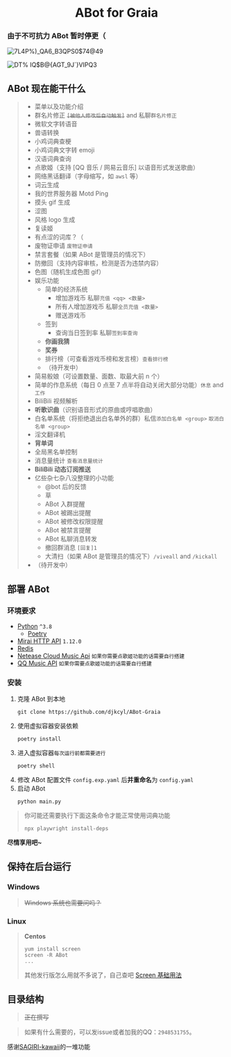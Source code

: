 <div align="center">

# ABot for Graia

</div>

### 由于不可抗力 ABot 暂时停更（

![7L4P%)_QA6_B3QPS0$74@49](https://user-images.githubusercontent.com/59153990/131785951-2d093dac-6d72-489b-a05d-0cbeab710c04.jpg)

![DT% IQ$B@{AGT_9J`}VIPQ3](https://user-images.githubusercontent.com/59153990/131631980-74f08a13-e638-4e7f-a42a-bceb33d75b3b.jpg)

## ABot 现在能干什么

> - 菜单以及功能介绍
> - 群名片修正 ~~`[被他人修改后自动触发]`~~ and 私聊`群名片修正`
> - 微软文字转语音
> - 兽语转换
> - 小鸡词典查梗
> - 小鸡词典文字转 emoji
> - 汉语词典查询
> - 点歌姬（支持 \[QQ 音乐 / 网易云音乐\] 以语音形式发送歌曲）
> - 网络黑话翻译（字母缩写，如 `awsl` 等）
> - 词云生成
> - 我的世界服务器 Motd Ping
> - 摸头 gif 生成
> - 涩图
> - 风格 logo 生成
> - 复读姬
> - 有点涩的词库？（
> - 废物证申请 `废物证申请`
> - 禁言套餐（如果 ABot 是管理员的情况下）
> - 防撤回（支持内容审核，检测是否为违禁内容）
> - 色图（随机生成色图 gif）
> - 娱乐功能
>   - 简单的经济系统
>     - 增加游戏币 私聊`充值 <qq> <数量>`
>     - 所有人增加游戏币 私聊`全员充值 <数量>`
>     - 赠送游戏币
>   - 签到
>     - 查询当日签到率 私聊`签到率查询`
>   - **你画我猜**
>   - **奖券**
>   - 排行榜（可查看游戏币榜和发言榜）`查看排行榜`
>   - （待开发中）
> - 简易骰娘（可设置数量、面数、取最大前 n 个）
> - 简单的作息系统（每日 0 点至 7 点半将自动关闭大部分功能）`休息` and `工作`
> - BiliBili 视频解析
> - **听歌识曲**（识别语音形式的原曲或哼唱歌曲）
> - 白名单系统（将拒绝退出白名单外的群）私信`添加白名单 <group>` `取消白名单 <group>`
> - 淫文翻译机
> - **背单词**
> - 全局黑名单控制
> - 消息量统计 `查看消息量统计`
> - **BiliBili 动态订阅推送**
> - 亿些杂七杂八没整理的小功能
>   - @bot 后的反馈
>   - 草
>   - ABot 入群提醒
>   - ABot 被踢出提醒
>   - ABot 被修改权限提醒
>   - ABot 被禁言提醒
>   - ABot 私聊消息转发
>   - 撤回群消息 `[回复]1`
>   - 大清扫（如果 ABot 是管理员的情况下）`/viveall` and `/kickall`
> - （待开发中）

## 部署 ABot

### 环境要求

- [Python](https://www.python.org/) `^3.8`
  - [Poetry](https://python-poetry.org/)
- [Mirai HTTP API](https://github.com/project-mirai/mirai-api-http) `1.12.0`
- [Redis](https://redis.io/)
- [Netease Cloud Music Api](https://github.com/Binaryify/NeteaseCloudMusicApi) `如果你需要点歌姬功能的话需要自行搭建`
- [QQ Music API](https://github.com/Rain120/qq-music-api) `如果你需要点歌姬功能的话需要自行搭建`

### 安装

1. 克隆 ABot 到本地
   ```shell
   git clone https://github.com/djkcyl/ABot-Graia
   ```
2. 使用虚拟容器安装依赖
   ```shell
   poetry install
   ```
3. 进入虚拟容器`每次运行前都需要进行`
   ```shell
   poetry shell
   ```
4. 修改 ABot 配置文件 `config.exp.yaml` 后**并重命名**为 `config.yaml`
5. 启动 ABot
   ```shell
   python main.py
   ```

> 你可能还需要执行下面这条命令才能正常使用词典功能
>
> ```shell
> npx playwright install-deps
> ```

**尽情享用吧~**

## 保持在后台运行

### **Windows**

> ~~Windows 系统也需要问吗？~~

### **Linux**

> **Centos**
>
> ```shell
> yum install screen
> screen -R ABot
> ...
> ```
>
> 其他发行版怎么用就不多说了，自己查吧
> [Screen 基础用法](https://www.runoob.com/linux/linux-comm-screen.html)

## 目录结构

> ~~正在撰写~~

> 如果有什么需要的，可以发issue或者加我的QQ：`2948531755`。

感谢[SAGIRI-kawaii](https://github.com/SAGIRI-kawaii)的一堆功能

